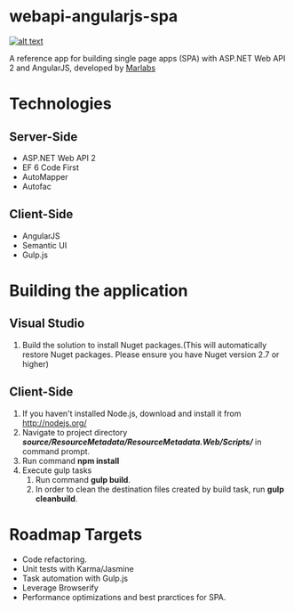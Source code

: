 webapi-angularjs-spa
====================

[![alt text](http://www.marlabs.com/sites/default/files/logo.png "Marlabs")](http://www.marlabs.com)

A reference app for building single page apps (SPA) with ASP.NET Web API 2 and AngularJS, developed by [Marlabs](http://www.marlabs.com)

Technologies
============

Server-Side
-----------

* ASP.NET Web API 2
* EF 6 Code First 
* AutoMapper
* Autofac

Client-Side
-----------

* AngularJS
* Semantic UI
* Gulp.js

Building the application
============

Visual Studio
-----------

1. Build the solution to install Nuget packages.(This will automatically restore Nuget packages. Please ensure you have Nuget version 2.7 or higher)

Client-Side
-----------
          
1. If you haven't installed Node.js, download and install it from http://nodejs.org/
2. Navigate to project directory ***source/ResourceMetadata/ResourceMetadata.Web/Scripts/*** in command prompt.
3. Run command **npm install**
4. Execute gulp tasks
    1. Run command **gulp build**.
    2. In order to clean the destination files created by build task, run **gulp cleanbuild**.

# Roadmap Targets

* Code refactoring.
* Unit tests with Karma/Jasmine
* Task automation with Gulp.js
* Leverage Browserify 
* Performance optimizations and best prarctices for SPA.



